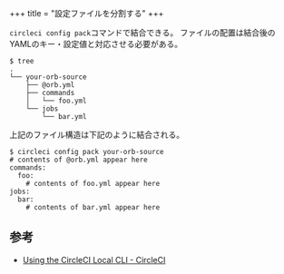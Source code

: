 +++
title = "設定ファイルを分割する"
+++

`circleci config pack`コマンドで結合できる。
ファイルの配置は結合後のYAMLのキー・設定値と対応させる必要がある。

```
$ tree
.
└── your-orb-source
    ├── @orb.yml
    ├── commands
    │   └── foo.yml
    └── jobs
        └── bar.yml
```

上記のファイル構造は下記のように結合される。

```
$ circleci config pack your-orb-source
# contents of @orb.yml appear here
commands:
  foo:
    # contents of foo.yml appear here
jobs:
  bar:
    # contents of bar.yml appear here
```

## 参考

* [Using the CircleCI Local CLI - CircleCI](https://circleci.com/docs/2.0/local-cli/#packing-a-config)
